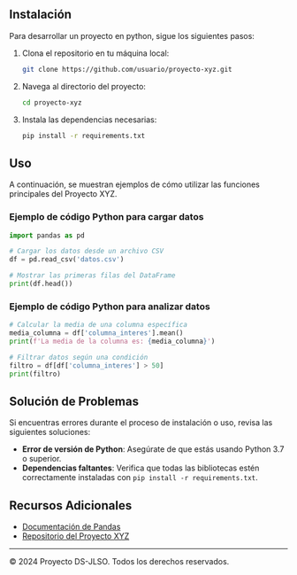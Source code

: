 ## Instalación
Para desarrollar un proyecto en python, sigue los siguientes pasos:

1. Clona el repositorio en tu máquina local:
   ```bash
   git clone https://github.com/usuario/proyecto-xyz.git
   ```

2. Navega al directorio del proyecto:
   ```bash
   cd proyecto-xyz
   ```

3. Instala las dependencias necesarias:
   ```bash
   pip install -r requirements.txt
   ```

## Uso
A continuación, se muestran ejemplos de cómo utilizar las funciones principales del Proyecto XYZ.

### Ejemplo de código Python para cargar datos
```python
import pandas as pd

# Cargar los datos desde un archivo CSV
df = pd.read_csv('datos.csv')

# Mostrar las primeras filas del DataFrame
print(df.head())
```

### Ejemplo de código Python para analizar datos
```python
# Calcular la media de una columna específica
media_columna = df['columna_interes'].mean()
print(f'La media de la columna es: {media_columna}')

# Filtrar datos según una condición
filtro = df[df['columna_interes'] > 50]
print(filtro)
```

## Solución de Problemas
Si encuentras errores durante el proceso de instalación o uso, revisa las siguientes soluciones:

- **Error de versión de Python**: Asegúrate de que estás usando Python 3.7 o superior.
- **Dependencias faltantes**: Verifica que todas las bibliotecas estén correctamente instaladas con `pip install -r requirements.txt`.

## Recursos Adicionales
- [Documentación de Pandas](https://pandas.pydata.org/pandas-docs/stable/)
- [Repositorio del Proyecto XYZ](https://github.com/usuario/proyecto-xyz)

---
© 2024 Proyecto DS-JLSO. Todos los derechos reservados.
